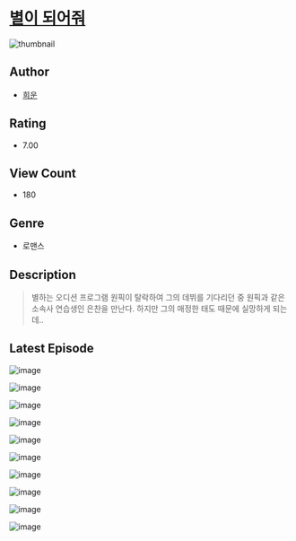 # [별이 되어줘](https://comic.naver.com/bestChallenge/list?titleId=810172)
![thumbnail](https://image-comic.pstatic.net/user_contents_data/challenge_comic/2023/05/23/366718/upload_7075495009414427186_480x623.jpeg)

## Author
- [희운](https://comic.naver.com/artistTitle?id=366718)

## Rating
- 7.00

## View Count
- 180

## Genre
- 로맨스

## Description
> 별하는 오디션 프로그램 원픽이 탈락하여 그의 데뷔를 기다리던 중 원픽과 같은 소속사 연습생인 은찬을 만난다. 하지만 그의 매정한 태도 때문에 실망하게 되는데..


## Latest Episode
![image](https://image-comic.pstatic.net/user_contents_data/challenge_comic/2023/05/23/366718/upload_7148394830097900601.jpeg)

![image](https://image-comic.pstatic.net/user_contents_data/challenge_comic/2023/05/23/366718/upload_7365697884381196856.jpeg)

![image](https://image-comic.pstatic.net/user_contents_data/challenge_comic/2023/05/23/366718/upload_7149235917002204215.jpeg)

![image](https://image-comic.pstatic.net/user_contents_data/challenge_comic/2023/05/23/366718/upload_7377233061906769464.jpeg)

![image](https://image-comic.pstatic.net/user_contents_data/challenge_comic/2023/05/23/366718/upload_3918805888544302177.jpeg)

![image](https://image-comic.pstatic.net/user_contents_data/challenge_comic/2023/05/23/366718/upload_3630571147947489588.jpeg)

![image](https://image-comic.pstatic.net/user_contents_data/challenge_comic/2023/05/23/366718/upload_7221578495156172129.jpeg)

![image](https://image-comic.pstatic.net/user_contents_data/challenge_comic/2023/05/23/366718/upload_3487584244243642424.jpeg)

![image](https://image-comic.pstatic.net/user_contents_data/challenge_comic/2023/05/23/366718/upload_3559640518887629413.jpeg)

![image](https://image-comic.pstatic.net/user_contents_data/challenge_comic/2023/05/23/366718/upload_3688505515868107365.jpeg)
